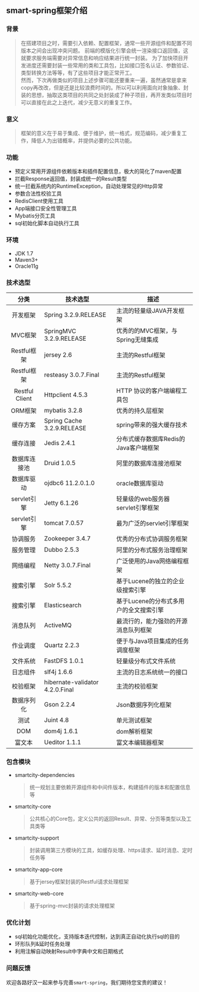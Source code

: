 ## smart-spring框架介绍

### 背景
> 在搭建项目之时，需要引入依赖、配置框架，通常一些开源组件和配置不同版本之间会出现冲突问题。
> 前端的模版化引擎会统一渲染接口返回值，这就要求服务端需要对异常信息和响应结果进行统一封装。
> 为了加快项目开发进度还需要封装一些常用的类和工具包，比如接口签名认证、参数验证、类型转换方法等等，有了这些项目才能正常开工。<br>
> 然而，下次再做类似的项目上述步骤可能还要重来一遍，虽然通常是拿来copy再改改，但是还是比较浪费时间的。所以可以利用面向对象抽象、封装的思想，抽取这类项目的共同之处封装成了种子项目，再开发类似项目时可以直接在此之上迭代，减少无意义的重复工作。

### 意义
> 框架的意义在于易于集成、便于维护，统一格式，规范编码，减少重复工作，降低人为出错概率，并提供必要的公共功能。

### 功能
* 预定义常用开源组件依赖版本和插件配置信息，极大的简化了maven配置
* 拦截Response返回值，封装成统一的Result类型
* 统一拦截系统内的RuntimeException，自动处理常见的Http异常
* 参数合法性校验工具
* RedisClient使用工具
* App端接口安全性管理工具
* Mybatis分页工具
* sql初始化脚本自动执行工具

### 环境
* JDK 1.7
* Maven3+
* Oracle11g

### 技术选型
| 分类 | 技术选型 | 描述 |
| :---: | --- | --- |
| 开发框架 | Spring 3.2.9.RELEASE | 主流的轻量级JAVA开发框架 |
| MVC框架 | SpringMVC 3.2.9.RELEASE | 优秀的的MVC框架，与Spring无缝集成 |
| Restful框架 | jersey 2.6 | 主流的Restful框架 |
| Restful框架 | resteasy 3.0.7.Final | 主流的Restful框架 |
| Restful Client | Httpclient 4.5.3 | HTTP 协议的客户端编程工具包 |
| ORM框架 | mybatis 3.2.8 | 优秀的持久层框架 |
| 缓存方案 | Spring Cache 3.2.9.RELEASE | spring带来的强大缓存技术 |
| 缓存连接 | Jedis 2.4.1 | 分布式缓存数据库Redis的Java客户端框架 |
| 数据库连接池 | Druid 1.0.5 | 阿里的数据库连接池框架 |
| 数据库驱动 | ojdbc6 11.2.0.1.0 | oracle数据库驱动 |
| servlet引擎 | Jetty 6.1.26 | 轻量级的web服务器 servlet引擎框架 |
| servlet引擎 | tomcat 7.0.57 | 最为广泛的servlet引擎框架 |
| 协调服务 | Zookeeper 3.4.7 | 优秀的分布式协调服务框架 |
| 服务管理 | Dubbo 2.5.3 | 阿里的分布式服务治理框架 |
| 网络编程 | Netty 3.0.7.Final | 广泛使用的Java网络编程框架 |
| 搜索引擎 | Solr 5.5.2 | 基于Lucene的独立的企业级搜索引擎 |
| 搜索引擎 | Elasticsearch | 基于Lucene的分布式多用户的全文搜索引擎 |
| 消息队列 | ActiveMQ | 最流行的，能力强劲的开源消息队列框架 |
| 作业调度 | Quartz 2.2.3| 便于与Java项目集成的任务调度框架 |
| 文件系统 | FastDFS 1.0.1 | 轻量级分布式文件系统 |
| 日志组件 | slf4j 1.6.6 | 主流的日志系统统一的接口 |
| 校验框架 | hibernate-validator 4.2.0.Final | 主流的校验框架 |
| 数据序列化 | Gson 2.2.4 | Json数据序列化框架 |
| 测试| Juint 4.8 | 单元测试框架 |
| DOM | dom4j 1.6.1 | dom解析框架 |
| 富文本 | Ueditor 1.1.1 | 富文本编辑器框架 |

### 包含模块
* smartcity-dependencies
    > 统一规划主要依赖开源组件和中间件版本，构建插件的版本和配置信息等
    
* smartcity-core
    > 公共核心的Core包，定义公共的返回Result、异常、分页等类型以及工具类等
    
* smartcity-support
    > 封装调用第三方模块的工具，如缓存处理、https请求、延时消息、定时任务等
    
* smartcity-app-core
    > 基于jersey框架封装的Restful请求处理框架

* smartcity-web-core
    > 基于spring-mvc封装的请求处理框架
    

### 优化计划
* sql初始化功能优化，支持版本迭代控制，达到真正自动化执行sql的目的
* 环形队列&延时任务处理
* 利用注解自动映射Result中字典中文和日期格式

### 问题反馈
欢迎各路好汉一起来参与完善`smart-spring`，我们期待您宝贵的建议！


